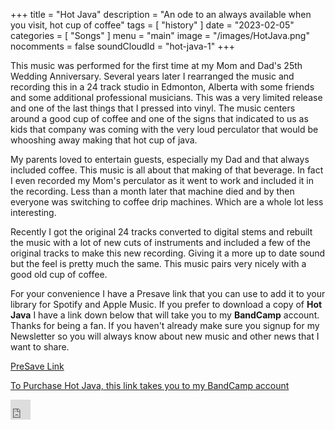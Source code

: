 +++
title = "Hot Java"
description = "An ode to an always available when you visit, hot cup of coffee"
tags = [
    "history"
]
date = "2023-02-05"
categories = [
    "Songs"
]
menu = "main"
image = "/images/HotJava.png"
nocomments = false
soundCloudId = "hot-java-1"
+++

This music was performed for the first time at my Mom and Dad's 25th Wedding Anniversary.  Several years later I rearranged the music and recording this in a 24 track studio in Edmonton, Alberta with some friends and some additional professional musicians.  This was a very limited release and one of the last things that I pressed into vinyl.  The music centers around a good cup of coffee and one of the signs that indicated to us as kids that company was coming with the very loud perculator that would be whooshing away making that hot cup of java.

My parents loved to entertain guests, especially my Dad and that always included coffee.  This music is all about that making of that beverage.  In fact I even recorded my Mom's perculator as it went to work and included it in the recording.  Less than a month later that machine died and by then everyone was switching to coffee drip machines.  Which are a whole lot less interesting.

Recently I got the original 24 tracks converted to digital stems and rebuilt the music with a lot of new cuts of instruments and included a few of the original tracks to make this new recording.  Giving it a more up to date sound but the feel is pretty much the same.  This music pairs very nicely with a good old cup of coffee.

For your convenience I have a Presave link that you can use to add it to your library for Spotify and Apple Music.  If you prefer to download a copy of **Hot Java** I have a link down below that will take you to my **BandCamp** account.  Thanks for being a fan.  If you haven't already make sure you signup for my Newsletter so you will always know about new music and other news that I want to share.

[PreSave Link](https://gate.fm/HuGNfTr)

[To Purchase Hot Java, this link takes you to my BandCamp account](https://thedonaldschulzproject.bandcamp.com)

<iframe allowtransparency="true" scrolling="no" frameborder="no" src="https://w.soundcloud.com/icon/?url=http%3A%2F%2Fsoundcloud.com%2Fthunderfoot-430950952&color=orange_white&size=32" style="width: 32px; height: 32px;"></iframe>